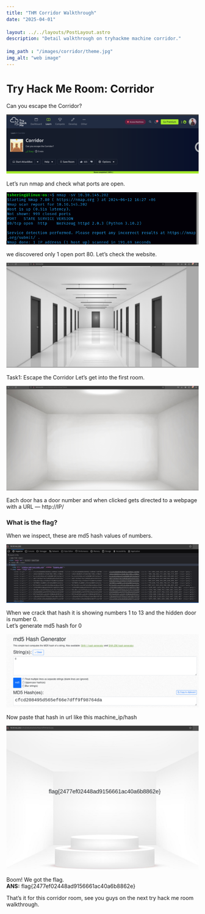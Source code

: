 ```yaml
---
title: "THM Corridor Walkthrough"
date: "2025-04-01"

layout: ../../layouts/PostLayout.astro
description: "Detail walkthrough on tryhackme machine corridor."

img_path : "/images/corridor/theme.jpg"
img_alt: "web image"
---
```

# Try Hack Me Room: Corridor
Can you escape the Corridor?

![CTF](/images/corridor/corridor.png)

Let’s run nmap and check what ports are open.

![CTF](/images/corridor/nmap.png)

we discovered only 1 open port 80. Let’s check the website.

![CTF](/images/corridor/website.png)

Task1: Escape the Corridor
Let’s get into the first room.

![CTF](/images/corridor/room1.png)

Each door has a door number and when clicked gets directed to a webpage with a URL — http://IP/<md5-value-of-the-door-number>

### What is the flag?
When we inspect, these are md5 hash values of numbers.

![CTF](/images/corridor/inspect.png)

When we crack that hash it is showing numbers 1 to 13 and the hidden door is number 0.<br>
Let’s generate md5 hash for 0 

![CTF](/images/corridor/md5.png)

Now paste that hash in url like this machine_ip/hash

![CTF](/images/corridor/flag.png)

Boom! We got the flag.<br>
<b>ANS:</b> flag{2477ef02448ad9156661ac40a6b8862e}

That’s it for this corridor room, see you guys on the next try hack me room walkthrough.